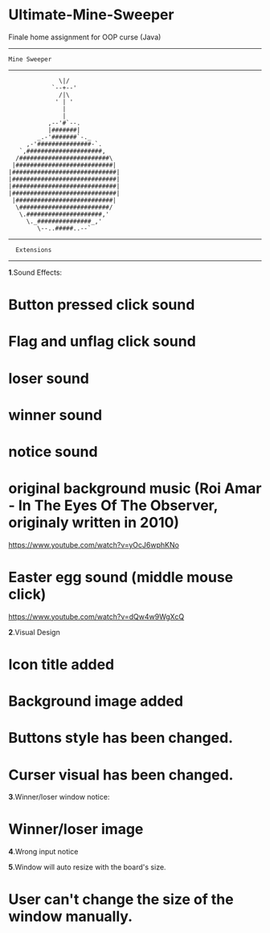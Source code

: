 # Ultimate-Mine-Sweeper
Finale home assignment for OOP curse (Java)

----------------------
    Mine Sweeper
----------------------
```                      . . .                         
              \|/                          
            `--+--'                        
              /|\                          
             ' | '                         
               |                           
               |                           
           ,--'#`--.                       
           |#######|                       
        _.-'#######`-._                    
     ,-'###############-`.                 
   `,#####################,               
  /#########################\              
 |###########################|             
|#############################|            
|#############################|            
|#############################|            
|#############################|            
 |###########################|             
  \#########################/              
   \.#####################,'               
     \._###############_,'                 
        \--..#####..--`
```        
----------------------
      Extensions
----------------------

**1**.Sound Effects:
#   Button pressed click sound
#   Flag and unflag click sound
#   loser sound
#   winner sound
#   notice sound
#   original background music (Roi Amar - In The Eyes Of The Observer, originaly written in 2010)
https://www.youtube.com/watch?v=yOcJ6wphKNo
#   Easter egg sound (middle mouse click)
https://www.youtube.com/watch?v=dQw4w9WgXcQ

**2**.Visual Design
#   Icon title added
#   Background image added
#   Buttons style has been changed.
#   Curser visual has been changed.

**3**.Winner/loser window notice:
#   Winner/loser image

**4**.Wrong input notice

**5**.Window will auto resize with the board's size.
#   User can't change the size of the window manually.

